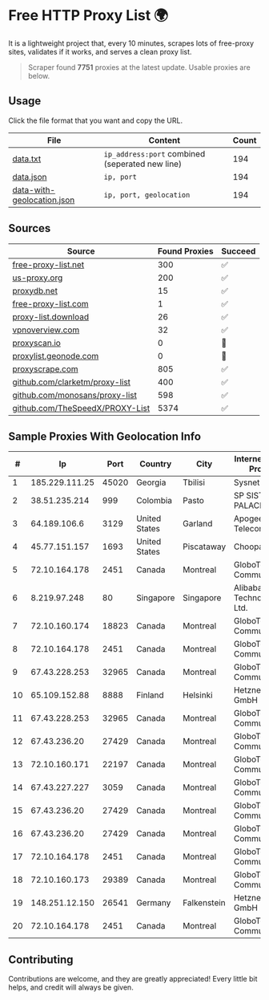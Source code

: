 
# Free HTTP Proxy List 🌍

It is a lightweight project that, every 10 minutes, scrapes lots of free-proxy sites, validates if it works, and serves a clean proxy list.


> Scraper found **7751** proxies at the latest update. Usable proxies are below.

## Usage

Click the file format that you want and copy the URL.


|File|Content|Count|
|----|-------|-----|
|[data.txt](https://raw.githubusercontent.com/themiralay/Proxy-List-World/master/data.txt)|`ip_address:port` combined (seperated new line)|194|
|[data.json](https://raw.githubusercontent.com/themiralay/Proxy-List-World/master/data.json)|`ip, port`|194|
|[data-with-geolocation.json](https://raw.githubusercontent.com/themiralay/Proxy-List-World/master/data-with-geolocation.json)|`ip, port, geolocation`|194|

## Sources

|Source|Found Proxies|Succeed|
|------|-------------|-------|
|[free-proxy-list.net](https://free-proxy-list.net)|300|✅|
|[us-proxy.org](https://www.us-proxy.org)|200|✅|
|[proxydb.net](http://proxydb.net)|15|✅|
|[free-proxy-list.com](https://free-proxy-list.com/?page=&port=&type%5B%5D=http&type%5B%5D=https&up_time=0&search=Search)|1|✅|
|[proxy-list.download](https://www.proxy-list.download/HTTP)|26|✅|
|[vpnoverview.com](https://vpnoverview.com/privacy/anonymous-browsing/free-proxy-servers)|32|✅|
|[proxyscan.io](https://www.proxyscan.io)|0|🚫|
|[proxylist.geonode.com](https://proxylist.geonode.com/api/proxy-list?limit=300&page=1&sort_by=lastChecked&sort_type=desc&protocols=http,https)|0|🚫|
|[proxyscrape.com](https://api.proxyscrape.com/v2/?request=displayproxies&protocol=http&timeout=10000&country=all&ssl=all&anonymity=all)|805|✅|
|[github.com/clarketm/proxy-list](https://raw.githubusercontent.com/clarketm/proxy-list/master/proxy-list-raw.txt)|400|✅|
|[github.com/monosans/proxy-list](https://raw.githubusercontent.com/monosans/proxy-list/main/proxies/http.txt)|598|✅|
|[github.com/TheSpeedX/PROXY-List](https://raw.githubusercontent.com/TheSpeedX/PROXY-List/master/http.txt)|5374|✅|


## Sample Proxies With Geolocation Info

|#|Ip|Port|Country|City|Internet Service Provider|
|-|--|----|-------|----|-------------------------|
|1|185.229.111.25|45020|Georgia|Tbilisi|Sysnet LLC|
|2|38.51.235.214|999|Colombia|Pasto|SP SISTEMAS PALACIOS LTDA|
|3|64.189.106.6|3129|United States|Garland|Apogee Telecom Inc.|
|4|45.77.151.157|1693|United States|Piscataway|Choopa|
|5|72.10.164.178|2451|Canada|Montreal|GloboTech Communications|
|6|8.219.97.248|80|Singapore|Singapore|Alibaba (US) Technology Co., Ltd.|
|7|72.10.160.174|18823|Canada|Montreal|GloboTech Communications|
|8|72.10.164.178|2451|Canada|Montreal|GloboTech Communications|
|9|67.43.228.253|32965|Canada|Montreal|GloboTech Communications|
|10|65.109.152.88|8888|Finland|Helsinki|Hetzner Online GmbH|
|11|67.43.228.253|32965|Canada|Montreal|GloboTech Communications|
|12|67.43.236.20|27429|Canada|Montreal|GloboTech Communications|
|13|72.10.160.171|22197|Canada|Montreal|GloboTech Communications|
|14|67.43.227.227|3059|Canada|Montreal|GloboTech Communications|
|15|67.43.236.20|27429|Canada|Montreal|GloboTech Communications|
|16|67.43.236.20|27429|Canada|Montreal|GloboTech Communications|
|17|72.10.164.178|2451|Canada|Montreal|GloboTech Communications|
|18|72.10.160.173|29389|Canada|Montreal|GloboTech Communications|
|19|148.251.12.150|26541|Germany|Falkenstein|Hetzner Online GmbH|
|20|72.10.164.178|2451|Canada|Montreal|GloboTech Communications|



## Contributing

Contributions are welcome, and they are greatly appreciated! Every
little bit helps, and credit will always be given.


